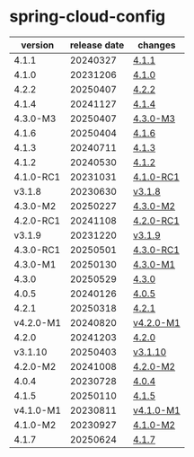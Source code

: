# spring-cloud-config	


|version|release date|changes|
|---|---|---|
|4.1.1|20240327|[4.1.1](./4.1.1-20240327.md)|
|4.1.0|20231206|[4.1.0](./4.1.0-20231206.md)|
|4.2.2|20250407|[4.2.2](./4.2.2-20250407.md)|
|4.1.4|20241127|[4.1.4](./4.1.4-20241127.md)|
|4.3.0-M3|20250407|[4.3.0-M3](./4.3.0-M3-20250407.md)|
|4.1.6|20250404|[4.1.6](./4.1.6-20250404.md)|
|4.1.3|20240711|[4.1.3](./4.1.3-20240711.md)|
|4.1.2|20240530|[4.1.2](./4.1.2-20240530.md)|
|4.1.0-RC1|20231031|[4.1.0-RC1](./4.1.0-RC1-20231031.md)|
|v3.1.8|20230630|[v3.1.8](./v3.1.8-20230630.md)|
|4.3.0-M2|20250227|[4.3.0-M2](./4.3.0-M2-20250227.md)|
|4.2.0-RC1|20241108|[4.2.0-RC1](./4.2.0-RC1-20241108.md)|
|v3.1.9|20231220|[v3.1.9](./v3.1.9-20231220.md)|
|4.3.0-RC1|20250501|[4.3.0-RC1](./4.3.0-RC1-20250501.md)|
|4.3.0-M1|20250130|[4.3.0-M1](./4.3.0-M1-20250130.md)|
|4.3.0|20250529|[4.3.0](./4.3.0-20250529.md)|
|4.0.5|20240126|[4.0.5](./4.0.5-20240126.md)|
|4.2.1|20250318|[4.2.1](./4.2.1-20250318.md)|
|v4.2.0-M1|20240820|[v4.2.0-M1](./v4.2.0-M1-20240820.md)|
|4.2.0|20241203|[4.2.0](./4.2.0-20241203.md)|
|v3.1.10|20250403|[v3.1.10](./v3.1.10-20250403.md)|
|4.2.0-M2|20241008|[4.2.0-M2](./4.2.0-M2-20241008.md)|
|4.0.4|20230728|[4.0.4](./4.0.4-20230728.md)|
|4.1.5|20250110|[4.1.5](./4.1.5-20250110.md)|
|v4.1.0-M1|20230811|[v4.1.0-M1](./v4.1.0-M1-20230811.md)|
|4.1.0-M2|20230927|[4.1.0-M2](./4.1.0-M2-20230927.md)|
|4.1.7|20250624|[4.1.7](./4.1.7-20250624.md)|
